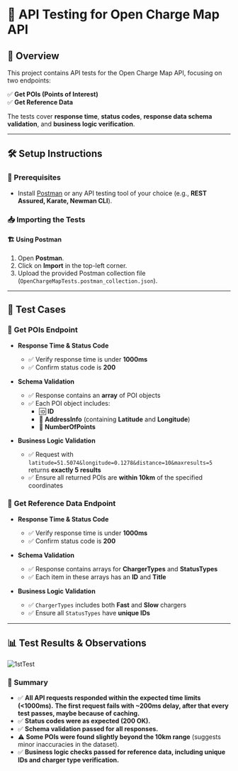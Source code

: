 # 🚀 API Testing for Open Charge Map API

## 📌 Overview
This project contains API tests for the Open Charge Map API, focusing on two endpoints:

✅ **Get POIs (Points of Interest)**  
✅ **Get Reference Data**  

The tests cover **response time**, **status codes**, **response data schema validation**, and **business logic verification**.

---

## 🛠️ Setup Instructions

### 🔹 Prerequisites
- Install [Postman](https://www.postman.com/) or any API testing tool of your choice (e.g., **REST Assured, Karate, Newman CLI**).

### 📥 Importing the Tests
#### 🏗️ **Using Postman**
1. Open **Postman**.
2. Click on **Import** in the top-left corner.
3. Upload the provided Postman collection file (`OpenChargeMapTests.postman_collection.json`).

---

## 🔎 Test Cases

### 📍 **Get POIs Endpoint**
- **Response Time & Status Code**
  - ✅ Verify response time is under **1000ms**
  - ✅ Confirm status code is **200**

- **Schema Validation**
  - ✅ Response contains an **array** of POI objects
  - ✅ Each POI object includes:
    - 🆔 **ID**
    - 📍 **AddressInfo** (containing **Latitude** and **Longitude**)
    - 🔢 **NumberOfPoints**

- **Business Logic Validation**
  - ✅ Request with `latitude=51.5074&longitude=0.1278&distance=10&maxresults=5` returns **exactly 5 results**
  - ✅ Ensure all returned POIs are **within 10km** of the specified coordinates

### 🔧 **Get Reference Data Endpoint**
- **Response Time & Status Code**
  - ✅ Verify response time is under **1000ms**
  - ✅ Confirm status code is **200**

- **Schema Validation**
  - ✅ Response contains arrays for **ChargerTypes** and **StatusTypes**
  - ✅ Each item in these arrays has an **ID** and **Title**

- **Business Logic Validation**
  - ✅ `ChargerTypes` includes both **Fast** and **Slow** chargers
  - ✅ Ensure all `StatusTypes` have **unique IDs**

---

## 📊 Test Results & Observations

![1stTest](https://github.com/user-attachments/assets/1c926272-b7f1-481c-9a3c-716f9982ac50)

### **📌 Summary**
- ✅ **All API requests responded within the expected time limits (<1000ms).** **The first request fails with ~200ms delay, after that every test passes, maybe because of caching.** 
- ✅ **Status codes were as expected (200 OK).**
- ✅ **Schema validation passed for all responses.**
- ⚠️ **Some POIs were found slightly beyond the 10km range** (suggests minor inaccuracies in the dataset).
- ✅ **Business logic checks passed for reference data, including unique IDs and charger type verification.**
